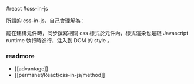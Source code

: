#react #css-in-js 

所謂的 css-in-js，自己會理解為：

能在建構元件時，同步撰寫相關 css 樣式於元件內，樣式渲染也是跟 Javascript runtime 執行時進行，注入到 DOM 的 style 。
### readmore

- [[advantage]]
- [[permanet/React/css-in-js/method]]





